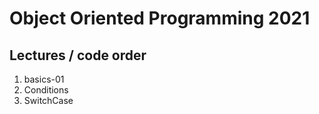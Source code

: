 # Object Oriented Programming 2021

## Lectures / code order

1. basics-01
2. Conditions
3. SwitchCase
